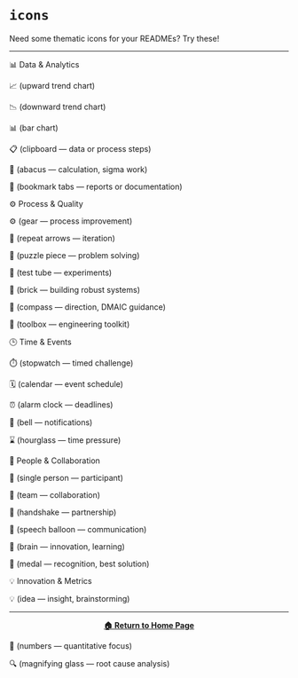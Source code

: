 # `icons`

Need some thematic icons for your READMEs? Try these!

---

📊 Data & Analytics

📈 (upward trend chart)

📉 (downward trend chart)

📊 (bar chart)

📋 (clipboard — data or process steps)

🧮 (abacus — calculation, sigma work)

📑 (bookmark tabs — reports or documentation)

⚙️ Process & Quality

⚙️ (gear — process improvement)

🔁 (repeat arrows — iteration)

🧩 (puzzle piece — problem solving)

🧪 (test tube — experiments)

🧱 (brick — building robust systems)

🧭 (compass — direction, DMAIC guidance)

🧰 (toolbox — engineering toolkit)

🕒 Time & Events

⏱️ (stopwatch — timed challenge)

🗓️ (calendar — event schedule)

⏰ (alarm clock — deadlines)

🔔 (bell — notifications)

⌛ (hourglass — time pressure)

👥 People & Collaboration

👤 (single person — participant)

👥 (team — collaboration)

🤝 (handshake — partnership)

💬 (speech balloon — communication)

🧠 (brain — innovation, learning)

🏅 (medal — recognition, best solution)

💡 Innovation & Metrics

💡 (idea — insight, brainstorming)

---


<p align="center">
  <b><a href="https://github.com/timothyfraser/sixsigmahackathon/tree/main">🏠 Return to Home Page</a></b>
</p>


🔢 (numbers — quantitative focus)

🔍 (magnifying glass — root cause analysis)
